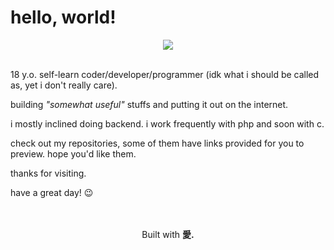 # hello, world!
<div align="center">
  <img src="https://go-skill-icons.vercel.app/api/icons?i=c,html,css,js,php,mysql,apache,git,github,linux,debian,bash,vscode,cloudflare,firefox,duckduckgo,arduino&theme=dark&perline=11">
</div>

<br>

18 y.o. self-learn coder/developer/programmer (idk what i should be called as, yet i don't really care).

building _"somewhat useful"_ stuffs and putting it out on the internet.

i mostly inclined doing backend. i work frequently with php and soon with c.

check out my repositories, some of them have links provided for you to preview. hope you'd like them.

thanks for visiting.

have a great day! :wink:

<br>
<br>

<div align="center">
  Built with <strong>愛.</strong>
</div>
